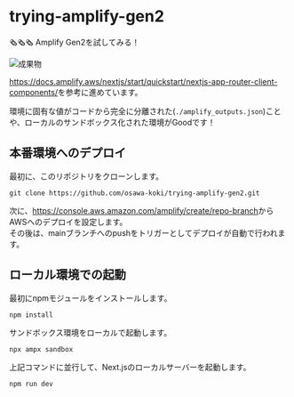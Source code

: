 # trying-amplify-gen2

🗞🗞🗞 Amplify Gen2を試してみる！  

![成果物](./fruit.gif)  

<https://docs.amplify.aws/nextjs/start/quickstart/nextjs-app-router-client-components/>を参考に進めています。  

環境に固有な値がコードから完全に分離された(`./amplify_outputs.json`)ことや、ローカルのサンドボックス化された環境がGoodです！  

## 本番環境へのデプロイ

最初に、このリポジトリをクローンします。  

```shell
git clone https://github.com/osawa-koki/trying-amplify-gen2.git
```

次に、<https://console.aws.amazon.com/amplify/create/repo-branch>からAWSへのデプロイを設定します。  
その後は、mainブランチへのpushをトリガーとしてデプロイが自動で行われます。  

## ローカル環境での起動

最初にnpmモジュールをインストールします。  

```shell
npm install
```

サンドボックス環境をローカルで起動します。  

```shell
npx ampx sandbox
```

上記コマンドに並行して、Next.jsのローカルサーバーを起動します。  

```shell
npm run dev
```
